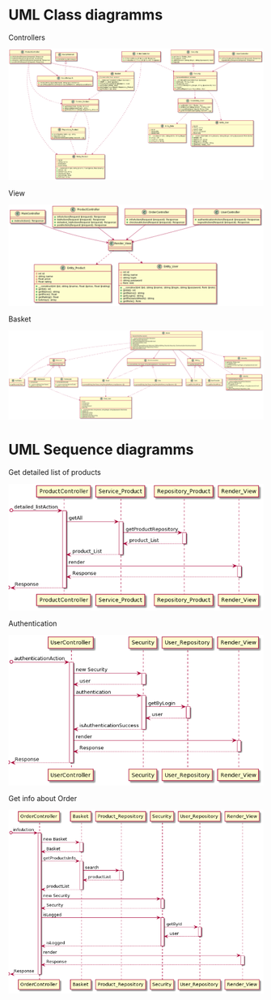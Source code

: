 # UML Class diagramms

Controllers

![Controllers diagramm](./controllers.png)

View

![View diagramm](./view.png)

Basket

![Basket diagramm](./basket.svg)

# UML Sequence diagramms

Get detailed list of products

![Detailed list of products](./detailed_list.png)

Authentication

![Authentication](./auth.png)

Get info about Order

![Info about Order](./order_info.png)